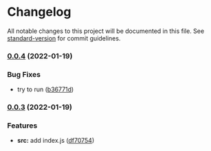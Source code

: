# Changelog

All notable changes to this project will be documented in this file. See [standard-version](https://github.com/conventional-changelog/standard-version) for commit guidelines.

### [0.0.4](https://github.com/rudxde/another-release-test/compare/v0.0.3...v0.0.4) (2022-01-19)


### Bug Fixes

* try to run ([b36771d](https://github.com/rudxde/another-release-test/commit/b36771d1e4d7b920a061a53b1c4af23c5add910b))

### [0.0.3](https://github.com/rudxde/another-release-test/compare/v0.0.2...v0.0.3) (2022-01-19)


### Features

* **src:** add index.js ([df70754](https://github.com/rudxde/another-release-test/commit/df70754993ef6f0cc1db9fe401c5b868abeffee0))
